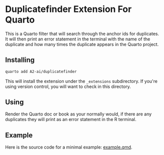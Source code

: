 # Duplicatefinder Extension For Quarto

This is a Quarto filter that will search through the anchor ids for duplicates. It will then print an error statement in the terminal with the name of the duplicate and how many times the duplicate appears in the Quarto project. 

## Installing

```bash
quarto add A2-ai/duplicatefinder
```

This will install the extension under the `_extensions` subdirectory.
If you're using version control, you will want to check in this directory.

## Using

Render the Quarto doc or book as your normally would, if there are any duplicates they will print as an error statement in the R terminal.

## Example

Here is the source code for a minimal example: [example.qmd](example.qmd).

